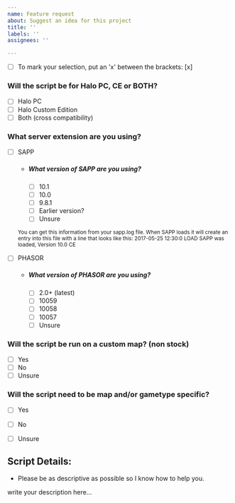 ```yaml
---
name: Feature request
about: Suggest an idea for this project
title: ''
labels: ''
assignees: ''

---
```


- [ ] To mark your selection, put an 'x' between the brackets: [x]

### Will the script be for Halo PC, CE or BOTH?
* [ ] Halo PC
* [ ] Halo Custom Edition
* [ ] Both (cross compatibility)

### What server extension are you using?
* [ ] SAPP
  * ##### What version of SAPP are you using?
    * [ ] 10.1
    * [ ] 10.0
    * [ ] 9.8.1
    * [ ] Earlier version?
    * [ ] Unsure
  
   <sub>You can get this information from your sapp.log file.
   When SAPP loads it will create an entry into this file with a line that looks like this:
   2017-05-25 12:30:0 LOAD SAPP was loaded, Version 10.0 CE</sub>

* [ ] PHASOR
  * ##### What version of PHASOR are you using?
    * [ ] 2.0+ (latest)
    * [ ] 10059
    * [ ] 10058
    * [ ] 10057
    * [ ] Unsure

### Will the script be run on a custom map? (non stock)
* [ ] Yes
* [ ] No
* [ ] Unsure

### Will the script need to be map and/or gametype specific?
* [ ] Yes
* [ ] No
* [ ] Unsure


## Script Details:
* Please be as descriptive as possible so I know how to help you.

write your description here...
